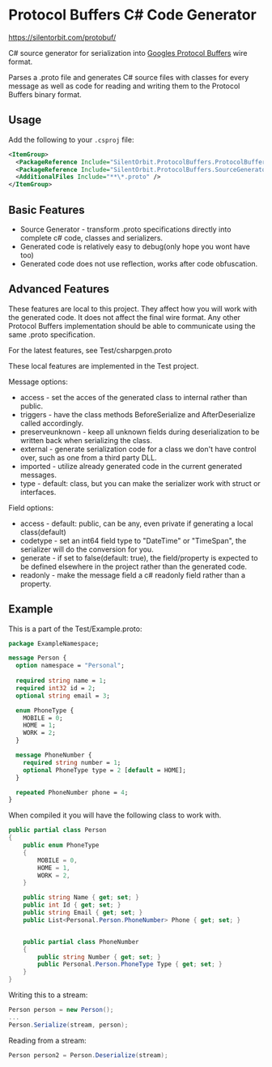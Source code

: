 # Protocol Buffers C# Code Generator

https://silentorbit.com/protobuf/

C# source generator for serialization into [Googles Protocol Buffers](http://code.google.com/apis/protocolbuffers/docs/overview.html) wire format.

Parses a .proto file and generates C# source files
with classes for every message as well as code for
reading and writing them to the Protocol Buffers binary format.

## Usage

Add the following to your `.csproj` file:
```xml
<ItemGroup>
  <PackageReference Include="SilentOrbit.ProtocolBuffers.ProtocolBufferParser" Version="0.0.1" />
  <PackageReference Include="SilentOrbit.ProtocolBuffers.SourceGenerator" Version="0.0.1" />
  <AdditionalFiles Include="**\*.proto" />
</ItemGroup>
```


## Basic Features

 * Source Generator - transform .proto specifications directly into complete c# code, classes and serializers.
 * Generated code is relatively easy to debug(only hope you wont have too)
 * Generated code does not use reflection, works after code obfuscation.

## Advanced Features

These features are local to this project.
They affect how you will work with the generated code.
It does not affect the final wire format.
Any other Protocol Buffers implementation should be able to communicate using the same .proto specification.

For the latest features, see Test/csharpgen.proto

These local features are implemented in the Test project.

Message options:

 * access - set the acces of the generated class to internal rather than public.
 * triggers - have the class methods BeforeSerialize and AfterDeserialize called accordingly.
 * preserveunknown - keep all unknown fields during deserialization to be written back when serializing the class.
 * external - generate serialization code for a class we don't have control over, such as one from a third party DLL.
 * imported - utilize already generated code in the current generated messages.
 * type - default: class, but you can make the serializer work with struct or interfaces.

Field options:

 * access - default: public, can be any, even private if generating a local class(default)
 * codetype - set an int64 field type to "DateTime" or "TimeSpan", the serializer will do the conversion for you.
 * generate - if set to false(default: true), the field/property is expected to be defined elsewhere in the project rather than the generated code.
 * readonly - make the message field a c# readonly field rather than a property.

## Example

This is a part of the Test/Example.proto:
```proto
package ExampleNamespace;

message Person {
  option namespace = "Personal";
  
  required string name = 1;
  required int32 id = 2;
  optional string email = 3;

  enum PhoneType {
    MOBILE = 0;
    HOME = 1;
    WORK = 2;
  }

  message PhoneNumber {
    required string number = 1;
    optional PhoneType type = 2 [default = HOME];
  }

  repeated PhoneNumber phone = 4;
}
```
When compiled it you will have the following class to work with.

```csharp
public partial class Person
{
    public enum PhoneType
    {
        MOBILE = 0,
        HOME = 1,
        WORK = 2,
    }

    public string Name { get; set; }
    public int Id { get; set; }
    public string Email { get; set; }
    public List<Personal.Person.PhoneNumber> Phone { get; set; }


    public partial class PhoneNumber
    {
        public string Number { get; set; }
        public Personal.Person.PhoneType Type { get; set; }
    }
}
```

Writing this to a stream:
```csharp
Person person = new Person();
...
Person.Serialize(stream, person);
```
Reading from a stream:
```csharp
Person person2 = Person.Deserialize(stream);
```
